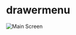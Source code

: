 # drawermenu

![Main Screen](https://github.com/nevruzoglu/DrawerNavigate/blob/master/assets/screens/drawer.gif)
